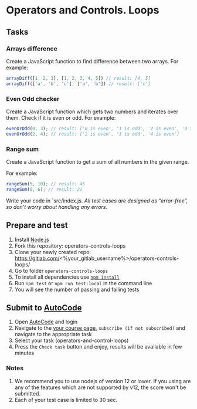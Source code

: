 # Operators and Controls. Loops 

## Tasks

### Arrays difference
Create a JavaScript function to find difference between two arrays.
For example:
```js
arrayDiff([1, 2, 3], [1, 2, 3, 4, 5]) // result: [4, 5]
arrayDiff(['a', 'b', 'c'], ['a', 'b']) // result: ['c']
```

### Even Odd checker
Create a JavaScript function which gets two numbers and iterates over them. Check if it is even or odd.
For example:
```js
evenOrOdd(0, 3); // result: ['0 is even', '1 is odd', '2 is even', '3 is odd']
evenOrOdd(2, 4); // result: ['2 is even', '3 is odd', '4 is even']
```

### Range sum
Create a JavaScript function to get a sum of all numbers in the given range.

For example:
```js
rangeSum(5, 10); // result: 45
rangeSum(0, 6); // result: 21 
```

Write your code in `src/index.js.
*All test cases are designed as “error-free”, so don't worry about handling any errors.*

## Prepare and test
1. Install [Node.js](https://nodejs.org/en/download/)   
2. Fork this repository: operators-controls-loops
3. Clone your newly created repo: https://gitlab.com/<%your_gitlab_username%>/operators-controls-loops/  
4. Go to folder `operators-controls-loops`  
5. To install all dependencies use [`npm install`](https://docs.npmjs.com/cli/install)  
6. Run `npm test` or `npm run test:local` in the command line  
7. You will see the number of passing and failing tests

## Submit to [AutoCode](https://autocode.lab.epam.com/)
1. Open [AutoCode](https://autocode.lab.epam.com/) and login
2. Navigate to the [your course page](https://autocode.lab.epam.com/student/group/80), `subscribe (if not subscribed)` and navigate to the appropriate task 
3. Select your task (operators-and-control-loops)
4. Press the `Check task` button and enjoy, results will be available in few minutes

### Notes
1. We recommend you to use nodejs of version 12 or lower. If you using are any of the features which are not supported by v12, the score won't be submitted.
2. Each of your test case is limited to 30 sec.
